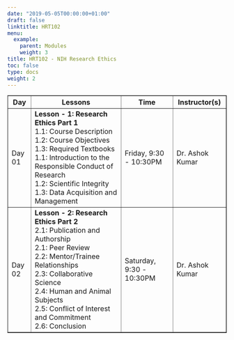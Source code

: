 ```yaml
---
date: "2019-05-05T00:00:00+01:00"
draft: false
linktitle: HRT102
menu:
  example:
    parent: Modules
    weight: 3
title: HRT102 - NIH Research Ethics
toc: false
type: docs
weight: 2
---
```



<table border = "1">
        <tr>
            <th style="text-align:center">Day</th>
            <th style="text-align:center">Lessons</th>
            <th style="text-align:center">Time</th>
            <th style="text-align:center">Instructor(s)</th>
        </tr>
        <tr>
           <td>Day 01</td>
           <td>
           <b>Lesson - 1: Research Ethics Part 1</b> <br>
           1.1: Course Description<br/>
           1.2: Course Objectives<br/>
           1.3: Required Textbooks<br/>
           1.1: Introduction to the Responsible Conduct of Research <br/>
           1.2: Scientific Integrity <br>
           1.3: Data Acquisition and Management <br/>
           </td>
           <td>
            Friday, 9:30 - 10:30PM
           </td>
           <td> Dr. Ashok Kumar</td>
        </tr>
        <tr>
        <td>Day 02 </td>
        <td>
          <b>Lesson - 2: Research Ethics Part 2</b> <br>
          2.1: Publication and Authorship<br/>
          2.1: Peer Review<br/>
          2.2: Mentor/Trainee Relationships<br>
          2.3: Collaborative Science<br>
          2.4: Human and Animal Subjects<br>
          2.5: Conflict of Interest and Commitment<br>
          2.6: Conclusion<br>
        </td>
           <td>Saturday, 9:30 - 10:30PM</td>
           <td> Dr. Ashok Kumar</td>
        </tr>
 </table>
